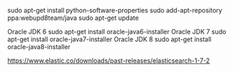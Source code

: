sudo apt-get install python-software-properties
sudo add-apt-repository ppa:webupd8team/java
sudo apt-get update

Oracle JDK 6
sudo apt-get install oracle-java6-installer
Oracle JDK 7
sudo apt-get install oracle-java7-installer
Oracle JDK 8
sudo apt-get install oracle-java8-installer


https://www.elastic.co/downloads/past-releases/elasticsearch-1-7-2
